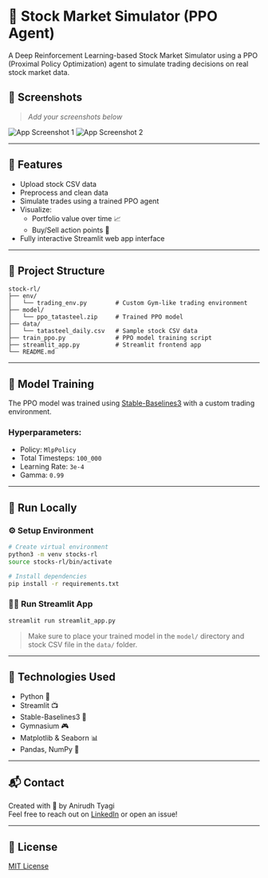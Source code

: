 
# 🧠 Stock Market Simulator (PPO Agent)

A Deep Reinforcement Learning-based Stock Market Simulator using a PPO (Proximal Policy Optimization) agent to simulate trading decisions on real stock market data.

## 📸 Screenshots

> _Add your screenshots below_

![App Screenshot 1](screenshots/screenshot1.png)
![App Screenshot 2](screenshots/screenshot2.png)

---

## 🚀 Features

- Upload stock CSV data
- Preprocess and clean data
- Simulate trades using a trained PPO agent
- Visualize:
  - Portfolio value over time 📈
  - Buy/Sell action points 📍
- Fully interactive Streamlit web app interface

---

## 📂 Project Structure

```
stock-rl/
├── env/
│   └── trading_env.py        # Custom Gym-like trading environment
├── model/
│   └── ppo_tatasteel.zip     # Trained PPO model
├── data/
│   └── tatasteel_daily.csv   # Sample stock CSV data
├── train_ppo.py              # PPO model training script
├── streamlit_app.py          # Streamlit frontend app
└── README.md
```

---

## 🧠 Model Training

The PPO model was trained using [Stable-Baselines3](https://github.com/DLR-RM/stable-baselines3) with a custom trading environment.

### Hyperparameters:

- Policy: `MlpPolicy`
- Total Timesteps: `100_000`
- Learning Rate: `3e-4`
- Gamma: `0.99`

---

## 🧪 Run Locally

### ⚙️ Setup Environment

```bash
# Create virtual environment
python3 -m venv stocks-rl
source stocks-rl/bin/activate

# Install dependencies
pip install -r requirements.txt
```

### 🏃‍♂️ Run Streamlit App

```bash
streamlit run streamlit_app.py
```

> Make sure to place your trained model in the `model/` directory and stock CSV file in the `data/` folder.

---

## 💼 Technologies Used

- Python 🐍
- Streamlit 📺
- Stable-Baselines3 🧠
- Gymnasium 🎮
- Matplotlib & Seaborn 📊
- Pandas, NumPy 🔢

---

## 📬 Contact

Created with 💙 by Anirudh Tyagi  
Feel free to reach out on [LinkedIn](https://www.linkedin.com) or open an issue!

---

## 📜 License

[MIT License](LICENSE)
